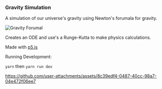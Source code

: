 ### Gravity Simulation

A simulation of our universe's gravity using Newton's forumala for gravity.

![Gravity Forumal](https://wikimedia.org/api/rest_v1/media/math/render/svg/48f74b3b4d591ba1996c4d481f74ac3ab7e279d7)

Creates an ODE and use's a Runge-Kutta to make physics calculations.

Made with [p5.js](https://p5js.org/)

Running Development: 

`yarn` then `yarn run dev`

https://github.com/user-attachments/assets/8c39edf4-0487-40cc-98a7-04e472f06ee7

